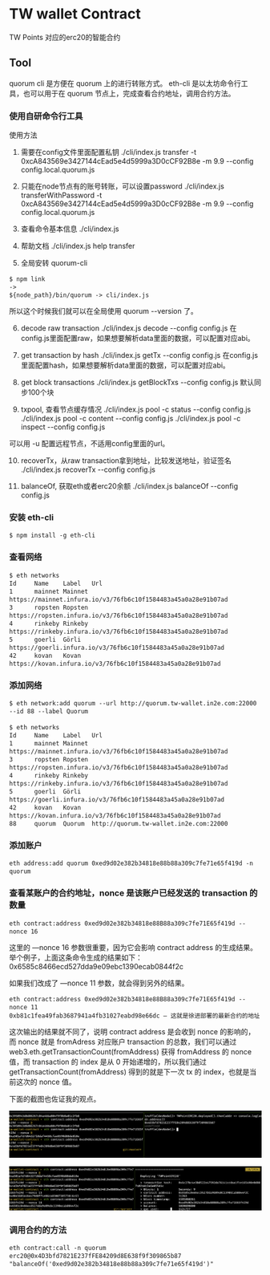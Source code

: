 # TW wallet Contract
TW Points 对应的erc20的智能合约

## Tool
quorum cli 是方便在 quorum 上的进行转账方式。
eth-cli 是以太坊命令行工具，也可以用于在 quorum 节点上，完成查看合约地址，调用合约方法。

### 使用自研命令行工具

使用方法
1. 需要在config文件里面配置私钥
./cli/index.js transfer -t 0xcA843569e3427144cEad5e4d5999a3D0cCF92B8e -m 9.9 --config config.local.quorum.js 

2. 只能在node节点有的账号转账，可以设置password
./cli/index.js transferWithPassword -t 0xcA843569e3427144cEad5e4d5999a3D0cCF92B8e -m 9.9 --config config.local.quorum.js 

3. 查看命令基本信息
./cli/index.js

4. 帮助文档
./cli/index.js help transfer 

5. 全局安转 quorum-cli
```
$ npm link
->
${node_path}/bin/quorum -> cli/index.js
```
所以这个时候我们就可以在全局使用 quorum --version 了。

6. decode raw transaction
./cli/index.js decode --config config.js
在config.js里面配置raw，如果想要解析data里面的数据，可以配置对应abi。

7. get transaction by hash
./cli/index.js getTx --config config.js
在config.js里面配置hash，如果想要解析data里面的数据，可以配置对应abi。

8. get block transactions
./cli/index.js getBlockTxs --config config.js 
默认同步100个块

9. txpool, 查看节点缓存情况
 ./cli/index.js pool -c status --config config.js 
 ./cli/index.js pool -c content --config config.js 
 ./cli/index.js pool -c inspect --config config.js 

可以用 -u 配置远程节点，不适用config里面的url。

10. recoverTx，从raw transaction拿到地址，比较发送地址，验证签名
./cli/index.js recoverTx --config config.js

11. balanceOf, 获取eth或者erc20余额
./cli/index.js balanceOf --config config.js

### 安装 eth-cli
```
$ npm install -g eth-cli
```

### 查看网络
```
$ eth networks 
Id     Name    Label   Url
1      mainnet Mainnet https://mainnet.infura.io/v3/76fb6c10f1584483a45a0a28e91b07ad
3      ropsten Ropsten https://ropsten.infura.io/v3/76fb6c10f1584483a45a0a28e91b07ad
4      rinkeby Rinkeby https://rinkeby.infura.io/v3/76fb6c10f1584483a45a0a28e91b07ad
5      goerli  Görli   https://goerli.infura.io/v3/76fb6c10f1584483a45a0a28e91b07ad
42     kovan   Kovan   https://kovan.infura.io/v3/76fb6c10f1584483a45a0a28e91b07ad
```

### 添加网络
```
$ eth network:add quorum --url http://quorum.tw-wallet.in2e.com:22000 --id 88 --label Quorum

$ eth networks                                                                                                          
Id     Name    Label   Url
1      mainnet Mainnet https://mainnet.infura.io/v3/76fb6c10f1584483a45a0a28e91b07ad
3      ropsten Ropsten https://ropsten.infura.io/v3/76fb6c10f1584483a45a0a28e91b07ad
4      rinkeby Rinkeby https://rinkeby.infura.io/v3/76fb6c10f1584483a45a0a28e91b07ad
5      goerli  Görli   https://goerli.infura.io/v3/76fb6c10f1584483a45a0a28e91b07ad
42     kovan   Kovan   https://kovan.infura.io/v3/76fb6c10f1584483a45a0a28e91b07ad
88     quorum  Quorum  http://quorum.tw-wallet.in2e.com:22000
```

### 添加账户
```
eth address:add quorum 0xed9d02e382b34818e88b88a309c7fe71e65f419d -n quorum
```

### 查看某账户的合约地址，nonce 是该账户已经发送的 transaction 的数量
```
eth contract:address 0xed9d02e382b34818e88B88a309c7fe71E65f419d --nonce 16
```

这里的 —nonce 16 参数很重要，因为它会影响 contract address 的生成结果。举个例子，上面这条命令生成的结果如下：
0x6585c8466ecd527dda9e09ebc1390ecab0844f2c

如果我们改成了 —nonce 11 参数，就会得到另外的结果。
```
eth contract:address 0xed9d02e382b34818e88B88a309c7fe71E65f419d --nonce 11
0xb81c1fea49fab3687941a4fb31027eabd98e66dc — 这就是徐进部署的最新合约的地址
```

这次输出的结果就不同了，说明 contract address 是会收到 nonce 的影响的，而 nonce 就是 fromAdress 对应账户 transaction 的总数，我们可以通过 web3.eth.getTransactionCount(fromAddress) 获得 fromAddress 的 nonce 值，而 transaction 的 index 是从 0 开始递增的，所以我们通过 getTransactionCount(fromAddress) 得到的就是下一次 tx 的 index，也就是当前这次的 nonce 值。

下面的截图也佐证我的观点。

![nonce](./images/nonce.png)

![nonce is equal to trasnaction count](./images/nonce-transaction-counts.png)

### 调用合约的方法
```
eth contract:call -n quorum erc20@0x4D3bfd7821E237fFE84209d8E638f9f309865b87 "balanceOf('0xed9d02e382b34818e88b88a309c7fe71e65f419d')"
```

